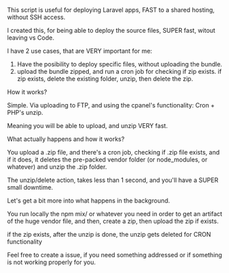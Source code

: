 This script is useful for deploying Laravel apps, FAST to a shared hosting, without SSH access.

I created this, for being able to deploy the source files, SUPER fast, witout leaving vs Code.

I have 2 use cases, that are VERY important for me:

1. Have the posibility to deploy specific files, without uploading the bundle.
2. upload the bundle zipped, and run a cron job for checking if zip exists. if zip exists, delete the existing folder, unzip, then delete the zip.

How it works?

Simple. Via uploading to FTP, and using the cpanel's functionality: Cron + PHP's unzip.

Meaning you will be able to upload, and unzip VERY fast. 


What actually happens and how it works?

You upload a .zip file, and there's a cron job, checking if .zip file exists, and if it does, it deletes the pre-packed vendor folder (or node_modules, or whatever) and unzip the .zip folder.

The unzip/delete action, takes less than 1 second, and you'll have a SUPER small downtime.


Let's get a bit more into what happens in the background.

You run locally the npm mix/ or whatever you need in order to get an artifact of the huge vendor file, and then, create a zip, then upload the zip if exists.

if the zip exists, after the unzip is done, the unzip gets deleted for CRON functionality



Feel free to create a issue, if you need something addressed or if something is not working properly for you.
